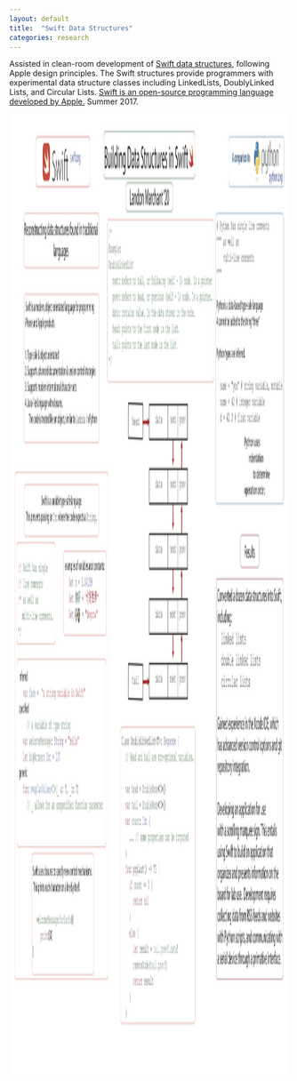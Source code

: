 ```yaml
---
layout: default
title:  "Swift Data Structures"
categories: research
---
```

Assisted in clean-room development of [Swift data structures](https://github.com/londonmeanswild/swift), following Apple design principles. The Swift structures provide programmers with experimental data structure classes including LinkedLists, DoublyLinked Lists, and Circular Lists. [Swift is an open-source programming language developed by Apple.](https://developer.apple.com/swift/) Summer 2017. 
     
<img src="swift.png" alt="Swift" width="2592" height="1728">
